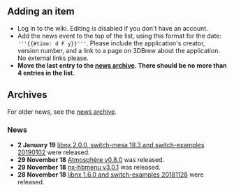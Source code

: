 <noinclude>

## Adding an item

  - Log in to the wiki. Editing is disabled if you don't have an
    account.
  - Add the news event to the top of the list, using this format for the
    date: `'''{{#time: d F y}}'''`. Please include the application's
    creator, version number, and a link to a page on 3DBrew about the
    application. No external links please.
  - **Move the last entry to the [news
    archive](:News%20Archive.md "wikilink"). There should be no more
    than 4 entries in the list.**

## Archives

For older news, see the [news archive](:News%20Archive.md "wikilink").

### News

</noinclude>

  - **2 January 19** [libnx 2.0.0, switch-mesa 18.3 and
    switch-examples 20190102](https://devkitpro.org/viewtopic.php?f=13&t=8826)
    were released.
  - **29 November 18** [Atmosphère
    v0.8.0](https://github.com/Atmosphere-NX/Atmosphere/releases/tag/0.8.0)
    was released.
  - **29 November 18** [nx-hbmenu
    v3.0.1](https://github.com/switchbrew/nx-hbmenu/releases/latest) was
    released.
  - **28 November 18** [libnx 1.6.0 and
    switch-examples 20181128](https://devkitpro.org/viewtopic.php?f=13&t=8813)
    were released.
